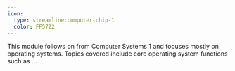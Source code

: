 ```yaml
---
icon:
  type: streamline:computer-chip-1
  color: FF5722
---
```


This module follows on from Computer Systems 1 and focuses mostly on operating systems. Topics covered include core operating system functions such as ... 

